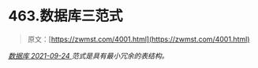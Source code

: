 <!--yml
category: 未分类
date: 0001-01-01 00:00:00
--->

# 463.数据库三范式

> 原文：[https://zwmst.com/4001.html](https://zwmst.com/4001.html)

   [ *数据库* ](https://zwmst.com/%e6%95%b0%e6%8d%ae%e5%ba%93)*[ <time datetime="2021-09-25T02:07:20+08:00"> 2021-09-24 </time> ](https://zwmst.com/4001.html)  范式是具有最小冗余的表结构。*